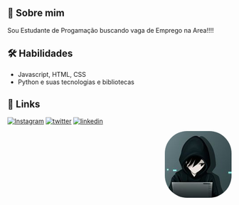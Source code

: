 
## 🚀 Sobre mim
Sou Estudante de Progamação buscando vaga de Emprego na Area!!!!


## 🛠 Habilidades
- Javascript, HTML, CSS
- Python e suas tecnologias e bibliotecas




## 🔗 Links
[![Instagram](https://img.shields.io/badge/my_portfolio-000?style=for-the-badge&logo=ko-fi&logoColor=white)](https://github.com/Elvis-Almeida-Mendes-Junior/)
[![twitter](https://img.shields.io/badge/twitter-1DA1F2?style=for-the-badge&logo=twitter&logoColor=white)](https://twitter.com/3lvis_junior)
[![linkedin](https://img.shields.io/badge/linkedin-0A66C2?style=for-the-badge&logo=linkedin&logoColor=white)](https://www.linkedin.com/in/elvis-junior-38a5a225a/)

<img align="right" alt="Rafa-pic" height="150" style="border-radius:50px;" src="https://github.com/Elvis-Almeida-Mendes-Junior/Elvis-Almeida-Mendes-Junior/blob/main/319345152_559661922667905_179144268267521960_n.jpg">
</div>

